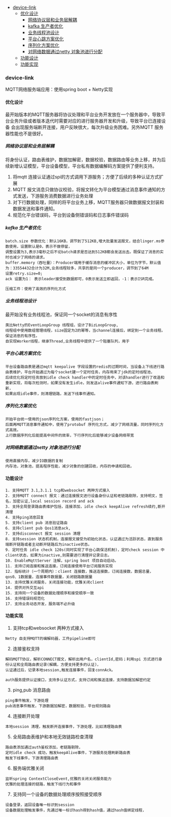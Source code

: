 - [device-link](#device-link)
  - [优化设计](#优化设计)
    - [网络协议层和业务层解耦](#网络协议层和业务层解耦)
    - [kafka 生产者优化](#kafka-生产者优化)
    - [业务线程池设计](#业务线程池设计)
    - [平台心跳方案优化](#平台心跳方案优化)
    - [序列化方案优化](#序列化方案优化)
    - [对网络数据通过netty 对象池进行分配](#对网络数据通过netty-对象池进行分配)
  - [功能设计](#功能设计)
  - [功能实现](#功能实现)
### device-link
MQTT网络服务端应用：使用spring boot + Netty实现
#### 优化设计
最开始版本的MQTT服务器将协议处理和平台业务开发放在一个服务器中，导致平台业务升级或者版本迭代时需要对应的进行服务器开发和升级，导致平台已连接设备
会出现服务端断开连接，用户反映很大，每次升级业务困难。另外MQTT 服务器性能也不是很好。
##### 网络协议层和业务层解耦
将身份认证，路由表维护，数据加解密，数据校验，数据路由等业务上移，并为后续新增认证模型，平台设备模型，平台私有数据编解码方案提供了便利支持。
1. 将mqtt 连接认证通过spi的方式调用下游服务；方便了后续的多种认证方式扩展
2. MQTT 报文消息只做协议校验，将报文转化为平台模型通过消息事件通知的方式发送，下游服务消费数据进行业务处理
3. 对下行数据处理，同样的将平台业务上移，MQTT服务器只做数据报文封装和数据发送和事件通知。
4. 规范化平台错误码，平台到设备侧错误码和日志事件错误码
##### kafka 生产者优化
```
batch.size 参数优化：默认16KB，调节到了512KB,增大批量发送报文，结合linger.ms参数使用，设置默认是0，表示不做停留，
调整设置为3,表示3毫秒之后不论batch请求是否达到512KB都会发送出去。既保证了消息的实时也减少了网络的请求。
buffer.memory（吞吐量）：Producer端用于缓存消息的缓冲区大小，单位为字节，默认值为：33554432合计为32M,业务线程较多，共享的是同一个producer，调节到了64M
设置retry.size=0;
ack 设置为1： 表示leader接受到数据即可，0表示发送立即返回，-1：表示ISR完成。

压缩工件：使用了高效的序列化方式
```
##### 业务线程池设计
最开始没有业务线程池，保证同一个socket的消息有序性
```
类比Netty的EventLoopGroup 线程组，设计了BizLoopGroup,
线程组中使用数组管理线程，size固定为2的幂等，当channel连接后，绑定到一个业务线程。保证消息的有序性。
自实现Worker线程，继承Thread,业务线程中提供了一个阻塞队列，用于
```
##### 平台心跳方案优化
```
平台设备路由表是通过mqtt keepalive 字段设置的redis的过期时间，当设备上下线进行路由表维护，平台开始通过为每个socket建一个定时任务，内存用来了jdk的定时线程池，
后续优化将定时任务放到idle check handler中的定时任务中，对该handler进行了改造和重新实现，将每次检测时，如果没有发生idle，则发送alive事件通知下游，进行路由表刷新，
如果出现idle事件，则清理链路，发送下线事件通知。
```
##### 序列化方案优化
```
开始平台统一使用的json序列化方案，使用的fastjson；
后面再MQTT消息事件通知中，使用了protobuf 序列化方式，减少了网络流量，同时序列化方式高效。
上行数据序列化后能提高中间件的效率，下行序列化后能够减少设备网络带宽
```
##### 对网络数据通过netty 对象池进行分配
```
使用直接内存，减少IO数据的复制
内存池，对象池，提高程序性能，减少对象的创建回收，内存的申请和回收。

```

#### 功能设计
``` 
1. 支持MQTT 3.1,3.1.1 tcp和websocket 两种方式接入
2. 支持MQTT connect 报文：通过连接报文进行设备身份认证和老链路剔除，支持明文，签名，加密认证,local session record and ack
3. 支持全局登录路由表维护包括，连接添加，idle check keepAlive refresh续约,断开清理
4. 支持ping消息回复
5. 支持client pub 消息验证路由
6. 支持client pub Qos1消息ack,
7. 支持disconnect 报文 session 清理
8. 支持session 状态机机制，连接报文接受为初始化状态，认证通过为活跃状态，直到服务端断开链路或者主动断开链路后为inactive状态。
9. 定时任务 idle check 120s(同时实现了平台心跳保活机制)，定时check session 中client状态，如果为inactive,则需要进行清理并记录日志。
10. EnableMqttServer 注解，spring boot 项目自动启动。
11. 支持订阅连接和推送连接，订阅连接使用平台订阅服务实现
12. 指标统计（一个周期内）：client 连接数，推送连接数，订阅连接数，数据总量，qos0、1数据量，连接事件数据量，关闭链路数据量
13. 支持优雅关闭服务，关闭连接功能，优雅关闭client
14. 提供对外交互api
15. 支持同一个设备的数据处理顺序和接受顺序一致
16. 支持错误码规范化
17. 支持业务动态开发，服务端不必升级

```
#### 功能实现

1. 支持tcp和websocket 两种方式接入
```
Netty 自支持MQTT的编解码器，工件pipeline即可
```
2. 连接鉴权支持
```
解码MQTT协议，解析CONNECT报文，解析出用户名，clientId,密码；利用spi 方式进行身份认证和全局路由表记录(解耦，方便支持更多的认证)，
认证通过后，记录本地session,触发连接事件，回复connAck。 

auth服务提供认证接口，支持多认证方式，支持订阅和推送连接，支持数据加解密约定

```
3. ping,pub 消息路由
```
ping事件触发，下游处理
pub消息事件触发，下游数据加解密，数据校验，平台规则路由
```
4. 连接断开处理
```
本地session 清理，触发断开连接事件，下游处理，比如清理路由表
```
5. 全局路由表维护和本地无效链路检查清理
```
路由表添加通过auth鉴权添加，老链路剔除，
定时idle check 成功，触发keepAlive事件，下游服务处理刷新路由表
触发下线事件，下游清理路由表
```
6. 服务端优雅关闭
```
监听spring ContextCloseEvent,优雅的关闭关闭服务能力
优雅的处理连接的链路，触发下线行为和事件
```
7. 支持同一个设备的数据处理顺序按照接受顺序
```
设备登录，返回设备唯一标识到session
设备数据处理触发事件，先通过唯一标识hash得到hash值，通过hash值绑定线程，
```